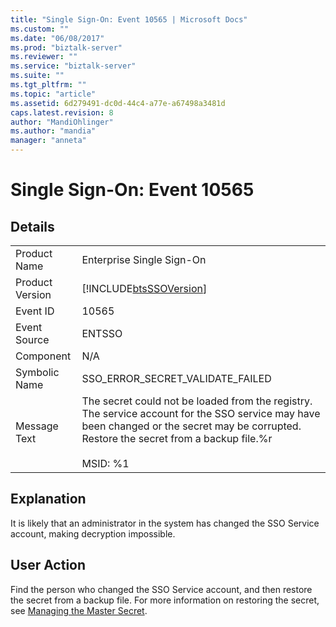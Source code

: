 ```yaml
---
title: "Single Sign-On: Event 10565 | Microsoft Docs"
ms.custom: ""
ms.date: "06/08/2017"
ms.prod: "biztalk-server"
ms.reviewer: ""
ms.service: "biztalk-server"
ms.suite: ""
ms.tgt_pltfrm: ""
ms.topic: "article"
ms.assetid: 6d279491-dc0d-44c4-a77e-a67498a3481d
caps.latest.revision: 8
author: "MandiOhlinger"
ms.author: "mandia"
manager: "anneta"
---
```

# Single Sign-On: Event 10565
## Details  
  
|||  
|-|-|  
|Product Name|Enterprise Single Sign-On|  
|Product Version|[!INCLUDE[btsSSOVersion](../includes/btsssoversion-md.md)]|  
|Event ID|10565|  
|Event Source|ENTSSO|  
|Component|N/A|  
|Symbolic Name|SSO_ERROR_SECRET_VALIDATE_FAILED|  
|Message Text|The secret could not be loaded from the registry. The service account for the SSO service may have been changed or the secret may be corrupted. Restore the secret from a backup file.%r<br /><br /> MSID: %1|  
  
## Explanation  
 It is likely that an administrator in the system has changed the SSO Service account, making decryption impossible.  
  
## User Action  
 Find the person who changed the SSO Service account, and then restore the secret from a backup file. For more information on restoring the secret, see [Managing the Master Secret](../core/managing-the-master-secret.md).